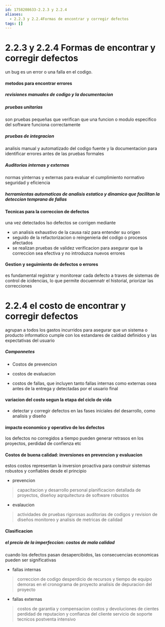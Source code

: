 ```yaml
---
id: 1758208633-2.2.3 y 2.2.4
aliases:
  - 2.2.3 y 2.2.4Formas de encontrar y corregir defectos
tags: []
---
```


# 2.2.3 y 2.2.4 Formas de encontrar y corregir defectos

un bug es un error o una falla en el codigo.

#### metodos para encontrar errores

##### revisiones manuales de codigo y la documentacion

##### pruebas unitarias
son pruebas pequeñas que verifican que una funcion o modulo especifico del
software funciona correctamente

##### pruebas de integracion
analisis manual y automatizado del codigo fuente y la documentacion para
identificar errores antes de las pruebas formales

##### Auditorias internas y externas
normas yinternas y externas para evaluar el cumplimiento normativo seguridad y
eficiencia

##### herramientas automaticas de analisis estatico y dinamico que facilitan la deteccion temprana de fallas

#### Tecnicas para la correccion de defectos
una vez detectados lso defectos se corrigen mediante

- un analisis exhaustivo de la causa raiz para entender su origen 
- seguido de la refactorizacion o reingenieria del codigo o procesos afectados
- se realizan pruebas de validez verificacion para asegurar que la correccion
  sea efectiva y no introduzca nuevos errores

#### Gestion y seguimiento de defectos o errores

es fundamental registrar y monitorear cada defecto a traves de sistemas de
control de icidencias, lo que permite docuemnatr el historial, priorizar las
correcciones

# 2.2.4 el costo de encontrar y corregir defectos

agrupan a todos los gastos incurridos para asegurar que un sistema o producto
informatico cumple con los estandares de caldiad definidos y las expectativas
del usuario

##### Componnetes

- Costos de prevencion

- costos de evaluacion

- costos de fallas, que incluyen tanto fallas internas como externas osea antes de la entrega y detectadas por el usuario final

#### variacion del costo segun la etapa del ciclo de vida
- detectar y corregir defectos en las fases iniciales del desarrollo, como
  analisis y diseño 

#### impacto economico y operativo de los defectos

  los defectos no corregidos a tiempo pueden generar retrasos en los proyectos,
  perdidad de confienza etc

#### Costos de buena calidad: inversiones en prevencion y evaluacion
estos costos representan la inversion proactiva para construir sistemas robustos
y confiables desde el principio

- prevencion
> capacitacion y desarrollo personal 
> planificacion detallada de proyectos,
> diseñoy aqrquitectura de software robustos


- evalaucion
> actividades de pruebas rigorosas auditorias
> de codigos y revision de diseños monitoreo y analisis de metricas de calidad

#### Clasificacion

##### el precio de la imperfeccion: costos de mala calidad

cuando los defectos pasan desapercibidos, las consecuencias economicas pueden
ser significativas

- fallas internas
> correccion de codigo 
> desperdicio de recursos y tiempo de equipo
> demoras en el cronograma de proyecto
> analisis de depuracion del proyecto


- fallas externas
> costos de garantia y compensacion
> costos y devoluciones de cientes
> perdidad de reputacion y confianza del cliente
> servicio de soporte tecnicos postventa intensivo

